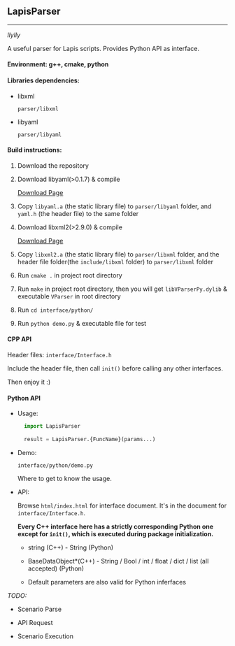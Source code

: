 ## LapisParser

------

*llylly*


A useful parser for Lapis scripts. Provides Python API as interface.

#### Environment: g++, cmake, python

#### Libraries dependencies:

+ libxml

    `parser/libxml`
    
+ libyaml

    `parser/libyaml`
    
#### Build instructions:

1. Download the repository

2. Download libyaml(>0.1.7) & compile

    [Download Page](https://github.com/yaml/libyaml)
  
3. Copy `libyaml.a` (the static library file) to `parser/libyaml` folder, 
and `yaml.h` (the header file) to the same folder

4. Download libxml2(>2.9.0) & compile

    [Download Page](http://www.xmlsoft.org/downloads.html)
   
5. Copy `libxml2.a` (the static library file) to `parser/libxml` folder,
and the header file folder(the `include/libxml` folder) to `parser/libxml` folder

6. Run `cmake .` in project root directory

7. Run `make` in project root directory, 
then you will get `libVParserPy.dylib` & executable `VParser` in root directory

8. Run `cd interface/python/`

9. Run `python demo.py` & executable file for test

#### CPP API

Header files: `interface/Interface.h`

Include the header file, then call `init()` before calling any other interfaces.

Then enjoy it :)

#### Python API

- Usage: 
    ```Python
      import LapisParser
      
      result = LapisParser.{FuncName}(params...)
    ```

- Demo:

    `interface/python/demo.py`
   
    Where to get to know the usage.

- API:

    Browse `html/index.html` for interface document. It's in the document for `interface/Interface.h`.
    
    **Every C++ interface here has a strictly corresponding Python one except for `init()`, which is executed during package initialization.**

    + string (C++) - String (Python)
    
    + BaseDataObject*(C++) - String / Bool / int / float / dict / list (all accepted) (Python)
    
    + Default parameters are also valid for Python inferfaces
    

*TODO:*

+ Scenario Parse

+ API Request

+ Scenario Execution

